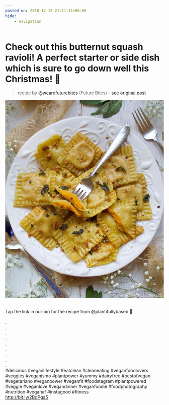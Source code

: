 ```yaml
---
posted on: 2018-12-15 21:11:11+00:00
hide:
    - navigation
---
```


# Check out this butternut squash ravioli! A perfect starter or side dish which is sure to go down well this Christmas! 🎄⠀ 

> recipe by [@wearefuturebites](https://www.instagram.com/wearefuturebites/) 
(Future Bites) - [see original post](https://instagram.com/p/BrbC6xNDZnn)

![](../img/wearefuturebites_15-12-2018_2112.png)

⠀  
Tap the link in our bio for the recipe from @plantifullybased 🌱⠀  
⠀  
.⠀  
.⠀  
.⠀  
.⠀  
.⠀  
.⠀  
.⠀  
.⠀  
.⠀  
\#delicious \#veganlifestyle \#eatclean \#cleaneating \#veganfoodlovers \#veggies \#veganismo \#plantpower \#yummy \#dairyfree \#bestofvegan \#vegetariano \#veganpower \#veganfit \#foodstagram \#plantpowered \#veggie \#veganlove \#vegandinner \#veganfoodie \#foodphotography \#nutrition \#veganaf \#instagood \#fitness⠀  
http://bit.ly/2BdPga5   